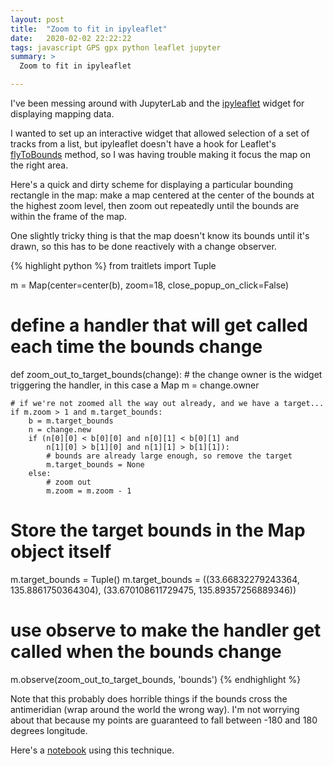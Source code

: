 ```yaml
---
layout: post
title:  "Zoom to fit in ipyleaflet"
date:   2020-02-02 22:22:22
tags: javascript GPS gpx python leaflet jupyter
summary: >
  Zoom to fit in ipyleaflet

---
```


I've been messing around with JupyterLab and the
[ipyleaflet](https://github.com/jupyter-widgets/ipyleaflet) widget for displaying
mapping data.

I wanted to set up an interactive widget that allowed selection of a set of tracks
from a list, but ipyleaflet doesn't have a hook for Leaflet's
[flyToBounds](https://leafletjs.com/reference-1.6.0.html#map-flytobounds)
method, so I was having trouble making it focus the map on the right area.

Here's a quick and dirty scheme for displaying a particular bounding rectangle
in the map: make a map centered at the center of the bounds at the highest zoom
level, then zoom out repeatedly until the bounds are within the frame of the map.

One slightly tricky thing is that the map doesn't know its bounds until it's
drawn, so this has to be done reactively with a change observer.

{% highlight python %}
from traitlets import Tuple

m = Map(center=center(b), zoom=18, close_popup_on_click=False)

# define a handler that will get called each time the bounds change
def zoom_out_to_target_bounds(change):
    # the change owner is the widget triggering the handler, in this case a Map
    m = change.owner

    # if we're not zoomed all the way out already, and we have a target...
    if m.zoom > 1 and m.target_bounds:
        b = m.target_bounds
        n = change.new
        if (n[0][0] < b[0][0] and n[0][1] < b[0][1] and
            n[1][0] > b[1][0] and n[1][1] > b[1][1]):
            # bounds are already large enough, so remove the target
            m.target_bounds = None
        else:
            # zoom out
            m.zoom = m.zoom - 1

# Store the target bounds in the Map object itself
m.target_bounds = Tuple()
m.target_bounds = ((33.66832279243364, 135.8861750364304), (33.670108611729475, 135.89357256889346))

# use observe to make the handler get called when the bounds change
m.observe(zoom_out_to_target_bounds, 'bounds')
{% endhighlight %}

Note that this probably does horrible things if the bounds cross the antimeridian
(wrap around the world the wrong way). I'm not worrying about that because my
points are guaranteed to fall between -180 and 180 degrees longitude.

Here's a [notebook](https://github.com/WanderingStar/gpx-cleanup/blob/master/notebook/oneday.ipynb)
using this technique.